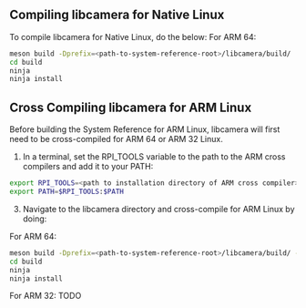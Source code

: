 ## Compiling libcamera for Native Linux
To compile libcamera for Native Linux, do the below:
For ARM 64:
```bash
meson build -Dprefix=<path-to-system-reference-root>/libcamera/build/
cd build
ninja
ninja install
```

## Cross Compiling libcamera for ARM Linux

Before building the System Reference for ARM Linux, libcamera will first need to be cross-compiled for ARM 64 or ARM 32 Linux.

1. In a terminal, set the RPI_TOOLS variable to the path to the ARM cross compilers and add it to your PATH:
```bash
export RPI_TOOLS=<path to installation directory of ARM cross compiler>
export PATH=$RPI_TOOLS:$PATH
```

3. Navigate to the libcamera directory and cross-compile for ARM Linux by doing:

For ARM 64:
```bash
meson build -Dprefix=<path-to-system-reference-root>/libcamera/build/ --cross-file ../libcamera-aarch64.txt
cd build
ninja
ninja install
```

For ARM 32:
TODO
